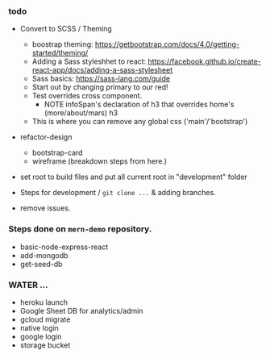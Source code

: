 ### todo

- Convert to SCSS / Theming
  - boostrap theming: https://getbootstrap.com/docs/4.0/getting-started/theming/
  - Adding a Sass styleshhet to react: https://facebook.github.io/create-react-app/docs/adding-a-sass-stylesheet
  - Sass basics: https://sass-lang.com/guide
  - Start out by changing primary to our red!
  - Test overrides cross component.
    - NOTE infoSpan's declaration of h3 that overrides home's (more/about/mars) h3
  - This is where you can remove any global css ('main'/'bootstrap')

- refactor-design
  - bootstrap-card
  - wireframe (breakdown steps from here.)
- set root to build files and put all current root in "development" folder
- Steps for development / `git clone ...` & adding branches.
- remove issues.  

### Steps done on `mern-demo` repository.
- basic-node-express-react
- add-mongodb
- get-seed-db

### WATER ...
- heroku launch
- Google Sheet DB for analytics/admin
- gcloud migrate
- native login
- google login
- storage bucket
